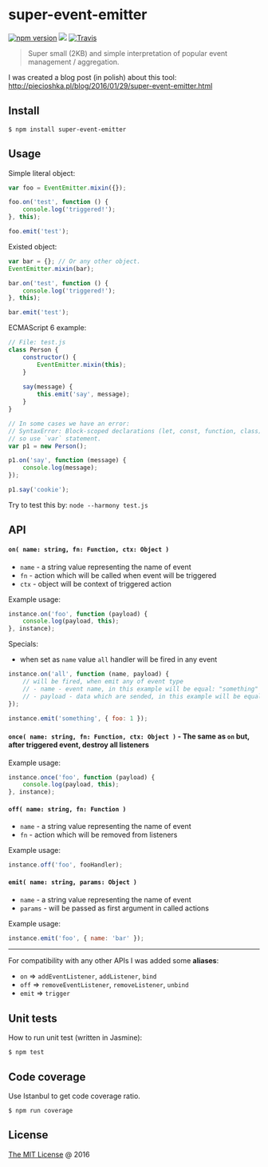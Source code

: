 # super-event-emitter

[![npm version](https://badge.fury.io/js/super-event-emitter.svg)](https://badge.fury.io/js/super-event-emitter)
![](https://img.shields.io/npm/dt/super-event-emitter.svg)
[![Travis](https://img.shields.io/travis/piecioshka/super-event-emitter.svg?maxAge=2592000)](https://travis-ci.org/piecioshka/super-event-emitter)

> Super small (2KB) and simple interpretation of popular event management / aggregation.

I was created a blog post (in polish) about this tool: http://piecioshka.pl/blog/2016/01/29/super-event-emitter.html

## Install

```
$ npm install super-event-emitter
```

## Usage

Simple literal object:

```javascript
var foo = EventEmitter.mixin({});

foo.on('test', function () {
    console.log('triggered!');
}, this);

foo.emit('test');
```

Existed object: 

```javascript
var bar = {}; // Or any other object.
EventEmitter.mixin(bar);

bar.on('test', function () {
    console.log('triggered!');
}, this);

bar.emit('test');
```

ECMAScript 6 example:

```javascript
// File: test.js
class Person {
    constructor() {
        EventEmitter.mixin(this);
    }
    
    say(message) {
        this.emit('say', message);
    }
}

// In some cases we have an error:
// SyntaxError: Block-scoped declarations (let, const, function, class) not yet supported outside strict mode
// so use `var` statement.
var p1 = new Person();

p1.on('say', function (message) {
    console.log(message);
});

p1.say('cookie');
```

Try to test this by: `node --harmony test.js`

## API

#### `on( name: string, fn: Function, ctx: Object )`

 * `name` - a string value representing the name of event
 * `fn` - action which will be called when event will be triggered
 * `ctx` - object will be context of triggered action

Example usage:

```javascript
instance.on('foo', function (payload) {
    console.log(payload, this);
}, instance);
```

Specials:

* when set as `name` value `all` handler will be fired in any event

```javascript
instance.on('all', function (name, payload) {
    // will be fired, when emit any of event type
    // - name - event name, in this example will be equal: "something"
    // - payload - data which are sended, in this example will be equal: { foo: 1 }
});

instance.emit('something', { foo: 1 });
```


#### `once( name: string, fn: Function, ctx: Object )` - The same as `on` but, after triggered event, destroy all listeners

Example usage:

```javascript
instance.once('foo', function (payload) {
    console.log(payload, this);
}, instance);
```

#### `off( name: string, fn: Function )`

 * `name` - a string value representing the name of event
 * `fn` - action which will be removed from listeners
 
Example usage:

```javascript
instance.off('foo', fooHandler);
```

#### `emit( name: string, params: Object )`

 * `name` - a string value representing the name of event
 * `params` - will be passed as first argument in called actions

Example usage:

```javascript
instance.emit('foo', { name: 'bar' });
```

---

For compatibility with any other APIs I was added some **aliases**:

 * `on` => `addEventListener`, `addListener`, `bind`
 * `off` => `removeEventListener`, `removeListener`, `unbind`
 * `emit` => `trigger`

## Unit tests

How to run unit test (written in Jasmine):

```
$ npm test
```

## Code coverage

Use Istanbul to get code coverage ratio.

```
$ npm run coverage
```

## License

[The MIT License](http://piecioshka.mit-license.org) @ 2016
